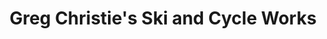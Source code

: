---
title: "Greg Christie's Ski and Cycle Works"
url: /chelsea/greg-christies-ski-and-cycle-works/
shop: sports
---